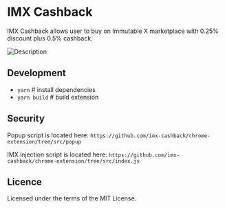 # IMX Cashback

IMX Cashback allows user to buy on Immutable X marketplace with 0.25% discount plus 0.5% cashback.

![Description](https://user-images.githubusercontent.com/47747262/166470383-9d54a962-cf08-49d3-80aa-bdc18ca1c04f.jpeg)

## Development

- `yarn` # install dependencies 
- `yarn build` # build extension

## Security

Popup script is located here: `https://github.com/imx-cashback/chrome-extension/tree/src/popup`

IMX injection script is located here: `https://github.com/imx-cashback/chrome-extension/tree/src/index.js`

## Licence
Licensed under the terms of the MIT License.